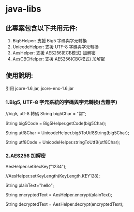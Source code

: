 # java-libs

## 此專案包含以下共用元件:
1. Big5Helper: 支援 Big5 字碼與字元轉換
2. UnicodeHelper: 支援 UTF-8 字碼與字元轉換
3. AesHelper: 支援 AES256(ECB模式) 加解密
4. AesCBCHelper: 支援 AES256(CBC模式) 加解密


## 使用說明:

引用 jcore-1.6.jar, jcore-enc-1.6.jar

### 1.Big5, UTF-8 字元系統的字碼與字元轉換(含難字)
//big5, utf-8 轉碼
String big5Char = "常";

String big5Code = Big5Helper.getCode(big5Char);

String utf8Char = UnicodeHelper.big5ToUtf8String(big5Char);

String utf8Code = UnicodeHelper.stringToUtf8(utf8Char);

### 2.AES256 加解密
AesHelper.setSecKey("1234");

//AesHelper.setKeyLength(KeyLength.KEY128);

String plainText="hello";	

String encryptedText = AesHelper.encrypt(plainText);

String decryptedText = AesHelper.decrypt(encryptedText);
